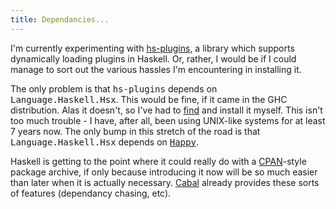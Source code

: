 ```yaml
---
title: Dependancies...
---
```

I'm currently experimenting with <a href="http://www.cse.unsw.edu.au/~dons/hs-plugins/">hs-plugins</a>, a library which supports dynamically loading plugins in Haskell. Or, rather, I would be if I could manage to sort out the various hassles I'm encountering in installing it. 

The only problem is that <span style="font-family: monospace;">hs-plugins</span> depends on <span style="font-family: monospace;">Language.Haskell.Hsx</span>. This would be fine, if it came in the GHC distribution. Alas it doesn't, so I've had to <a href="http://www.cs.chalmers.se/~d00nibro/haskell-src-exts/">find</a> and install it myself. This isn't too much trouble - I have, after all, been using UNIX-like systems for at least 7 years now. The only bump in this stretch of the road is that <span style="font-family: monospace;">Language.Haskell.Hsx</span> depends on <a href="http://haskell.org/happy/#download"><span style="font-family: monospace;">Happy</span></a>.

Haskell is getting to the point where it could <emph>really</emph> do with a <a href="http://www.cpan.org/">CPAN</a>-style package archive, if only because introducing it now will be so much easier than later when it is actually necessary. <a href="http://www.haskell.org/cabal">Cabal</a> already provides these sorts of features (dependancy chasing, etc).
